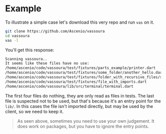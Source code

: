 # Example

To illustrate a simple case let's download this very repo and run `vas` on it.

```bash
git clone https://github.com/Ascenio/vassoura
cd vassoura
vas -l
```

You'll get this response: 

```bash
Scanning vassoura..
It seems like these files have no use: 
/home/ascenio/code/vassoura/test/fixtures/parts_example/printer.dart
/home/ascenio/code/vassoura/test/fixtures/some_folder/another_hello.dart
/home/ascenio/code/vassoura/test/fixtures/folder_with_recursive_files/some_folder/another_hello.dart
/home/ascenio/code/vassoura/test/fixtures/file_with_imports.dart
/home/ascenio/code/vassoura/lib/src/terminal/terminal.dart
```

The first four files do nothing, they are only read as files in tests.
The last file is suspected not to be used, but that's because it's an entry point for the `lib/`. In this cases the file isn't imported directly, but may be used by the client, so we need to keep it.

> As seen above, sometimes you need to use your own judgement. It does work on packages, but you have to ignore the entry points.
